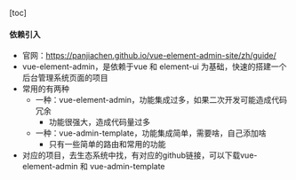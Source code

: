 <script src='/笔记/see/index.js'></script>
[toc]


#### 依赖引入
- 官网：https://panjiachen.github.io/vue-element-admin-site/zh/guide/
- vue-element-admin，是依赖于vue 和 element-ui 为基础，快速的搭建一个后台管理系统页面的项目
- 常用的有两种
  - 一种：vue-element-admin，功能集成过多，如果二次开发可能造成代码冗余
    - 功能很强大，造成代码量过多
  - 一种：vue-admin-template，功能集成简单，需要啥，自己添加啥
    - 只有一些简单的路由和常用的功能
- 对应的项目，去生态系统中找，有对应的github链接，可以下载vue-element-admin 和 vue-admin-template